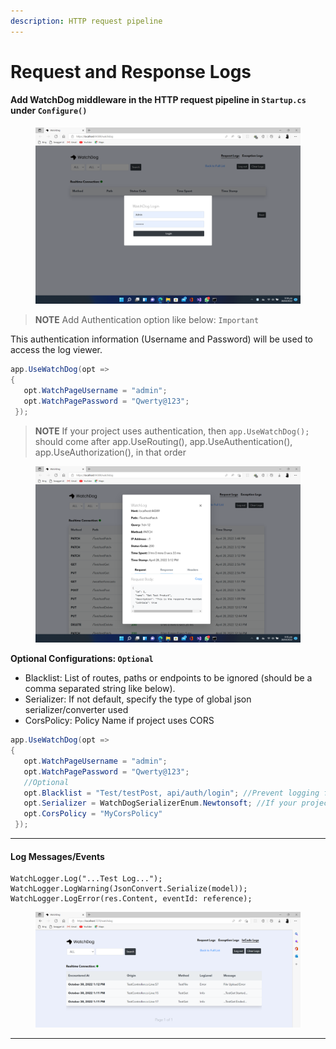 ```yaml
---
description: HTTP request pipeline
---
```


# Request and Response Logs

#### Add WatchDog middleware in the HTTP request pipeline in `Startup.cs` under `Configure()` <a href="#https-github.com-izypro-watchdog-add-watchdog-middleware-in-the-http-request-pipeline-in-startupcs-u" id="https-github.com-izypro-watchdog-add-watchdog-middleware-in-the-http-request-pipeline-in-startupcs-u"></a>

<figure><img src="../.gitbook/assets/login.png" alt=""><figcaption></figcaption></figure>

> **NOTE** Add Authentication option like below: `Important`

This authentication information (Username and Password) will be used to access the log viewer.

```c#
app.UseWatchDog(opt => 
{ 
   opt.WatchPageUsername = "admin"; 
   opt.WatchPagePassword = "Qwerty@123"; 
 });
```

> **NOTE** If your project uses authentication, then `app.UseWatchDog();` should come after app.UseRouting(), app.UseAuthentication(), app.UseAuthorization(), in that order

<figure><img src="../.gitbook/assets/requestLog.png" alt=""><figcaption></figcaption></figure>

**Optional Configurations: `Optional`**

* Blacklist: List of routes, paths or endpoints to be ignored (should be a comma separated string like below).
* Serializer: If not default, specify the type of global json serializer/converter used
* CorsPolicy: Policy Name if project uses CORS

```c#
app.UseWatchDog(opt => 
{ 
   opt.WatchPageUsername = "admin"; 
   opt.WatchPagePassword = "Qwerty@123"; 
   //Optional
   opt.Blacklist = "Test/testPost, api/auth/login"; //Prevent logging for specified endpoints
   opt.Serializer = WatchDogSerializerEnum.Newtonsoft; //If your project use a global json converter
   opt.CorsPolicy = "MyCorsPolicy"
 });
```

****

#### Log Messages/Events <a href="#https-github.com-izypro-watchdog-log-messagesevents" id="https-github.com-izypro-watchdog-log-messagesevents"></a>

```
WatchLogger.Log("...Test Log...");
WatchLogger.LogWarning(JsonConvert.Serialize(model));
WatchLogger.LogError(res.Content, eventId: reference);
```

<figure><img src="../.gitbook/assets/in-code.png" alt=""><figcaption></figcaption></figure>

****

#### &#x20;<a href="#https-github.com-izypro-watchdog-view-logs-and-exception" id="https-github.com-izypro-watchdog-view-logs-and-exception"></a>
